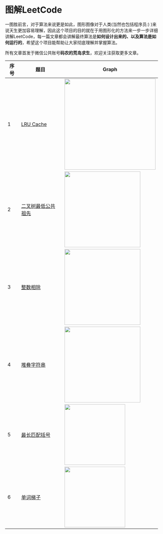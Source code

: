 # 图解LeetCode

一图胜前言，对于算法来说更是如此，图形图像对于人类(当然也包括程序员:) )来说天生更加容易理解，因此这个项目的目的就在于用图形化的方法来一步一步详细讲解LeetCode，每一篇文章都会讲解最终算法是**如何设计出来的、以及算法是如何运行的**，希望这个项目能帮助让大家彻底理解并掌握算法。

所有文章首发于微信公共账号**码农的荒岛求生**，欢迎关注获取更多文章。

| 序号 | 题目                                             | Graph                                                       |
| ---- | ------------------------------------------------------------ | ------------------------------------------------------------ |
| 1    | [LRU Cache](https://github.com/olaph123/leetcode/blob/master/leetcode/%E5%9B%BE%E8%A7%A3LeetCode%EF%BC%9ALRU%20cache.md) | <img src = "https://camo.githubusercontent.com/74adede2706fb34a25977f250479919dc9b81a89/68747470733a2f2f6d6d62697a2e717069632e636e2f6d6d62697a5f706e672f38673372774a506d7961315769616c764d3375306e72556749616f50304e77624155326b696132734356396f3978556f4b564c696351684d705354785a6b774674316e6a786f6963383464737947776e656d6b614579426767412f3634303f77785f666d743d706e672674703d7765627026777866726f6d3d352677785f6c617a793d312677785f636f3d31" width="300"> |
| 2    | [二叉树最低公共祖先](https://github.com/olaph123/leetcode/blob/master/leetcode/%E5%9B%BE%E8%A7%A3leetCode%EF%BC%9A%E4%BA%8C%E5%8F%89%E6%A0%91%E6%9C%80%E4%BD%8E%E5%85%AC%E5%85%B1%E7%A5%96%E5%85%88.md) | <img src = "https://camo.githubusercontent.com/56433a6a09ee4abe40a8790775271522039adf4a/68747470733a2f2f6d6d62697a2e717069632e636e2f6d6d62697a5f706e672f38673372774a506d79613271496c34366963326469636962514c754c445a4850756e6a73306f754756704536753264337752537a3276575a69626f6457334662346e6e6462617556494a6d424c30564371595573556f35644a672f3634303f77785f666d743d706e672674703d7765627026777866726f6d3d352677785f6c617a793d312677785f636f3d31" width="250"> |
| 3    | [整数相除](https://github.com/olaph123/leetcode/blob/master/leetcode/%E5%9B%BE%E8%A7%A3LeetCode%EF%BC%9A%E6%95%B4%E6%95%B0%E7%9B%B8%E9%99%A4.md) | <img src = "https://camo.githubusercontent.com/429909fe5dbb684e025661269b7af9337843f9e9/68747470733a2f2f6d6d62697a2e717069632e636e2f6d6d62697a5f706e672f38673372774a506d796131686d6a696343494e31396a3872624e78494c6559343056556e58347039665071524b30423455616e4a5341685957637738514f506832723143734a3344567363776961715843704b6a355857772f3634303f77785f666d743d706e672674703d7765627026777866726f6d3d352677785f6c617a793d312677785f636f3d31" width="250"> |
| 4    | [堆叠字符串](https://github.com/olaph123/leetcode/blob/master/leetcode/%E5%9B%BE%E8%A7%A3LeetCode%EF%BC%9A%E5%A0%86%E5%8F%A0%E5%AD%97%E7%AC%A6%E4%B8%B2.md) | <img src = "https://camo.githubusercontent.com/429909fe5dbb684e025661269b7af9337843f9e9/68747470733a2f2f6d6d62697a2e717069632e636e2f6d6d62697a5f706e672f38673372774a506d796131686d6a696343494e31396a3872624e78494c6559343056556e58347039665071524b30423455616e4a5341685957637738514f506832723143734a3344567363776961715843704b6a355857772f3634303f77785f666d743d706e672674703d7765627026777866726f6d3d352677785f6c617a793d312677785f636f3d31" width="250"> |
| 5    | [最长匹配括号](https://github.com/olaph123/leetcode/blob/master/leetcode/%E5%9B%BE%E8%A7%A3LeetCode%EF%BC%9A%E6%9C%80%E9%95%BF%E5%8C%B9%E9%85%8D%E6%8B%AC%E5%8F%B7.md) | <img src = "https://camo.githubusercontent.com/f7b36b963a481bdee2c1b2c37a7deab34f8fce4b/68747470733a2f2f6d6d62697a2e717069632e636e2f6d6d62697a5f706e672f38673372774a506d796131686d6a696343494e31396a3872624e78494c6559343051616b3670436b31595043303171316a54594669635065487642696155646d314d35334f66715573564635394b31394b526857554c6e4c772f3634303f77785f666d743d706e672674703d7765627026777866726f6d3d352677785f6c617a793d312677785f636f3d31" width="200"> |
| 6    | [单词梯子](https://github.com/olaph123/leetcode/blob/master/leetcode/%E5%9B%BE%E8%A7%A3LeetCode%EF%BC%9A%E5%8D%95%E8%AF%8D%E6%A2%AF%E5%AD%90.md) |<img src = "https://github.com/olaph123/md/blob/master/%E5%9B%BE%E7%89%87/1574759446030.png" width="200">|